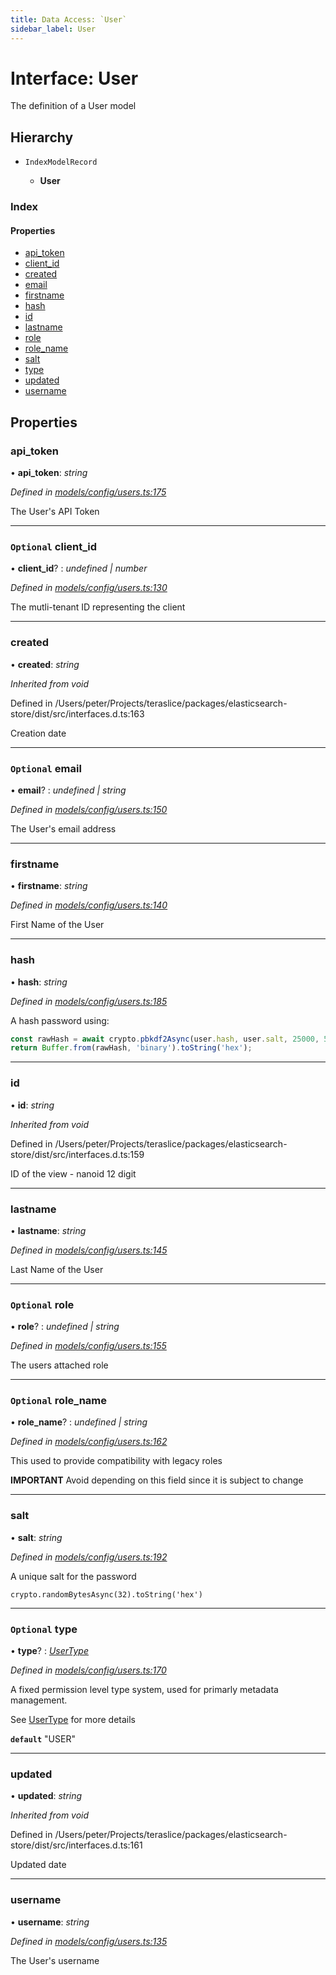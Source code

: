 ```yaml
---
title: Data Access: `User`
sidebar_label: User
---
```


# Interface: User

The definition of a User model

## Hierarchy

* `IndexModelRecord`

  * **User**

### Index

#### Properties

* [api_token](user.md#api_token)
* [client_id](user.md#optional-client_id)
* [created](user.md#created)
* [email](user.md#optional-email)
* [firstname](user.md#firstname)
* [hash](user.md#hash)
* [id](user.md#id)
* [lastname](user.md#lastname)
* [role](user.md#optional-role)
* [role_name](user.md#optional-role_name)
* [salt](user.md#salt)
* [type](user.md#optional-type)
* [updated](user.md#updated)
* [username](user.md#username)

## Properties

###  api_token

• **api_token**: *string*

*Defined in [models/config/users.ts:175](https://github.com/terascope/teraslice/blob/a2250fb9/packages/data-access/src/models/config/users.ts#L175)*

The User's API Token

___

### `Optional` client_id

• **client_id**? : *undefined | number*

*Defined in [models/config/users.ts:130](https://github.com/terascope/teraslice/blob/a2250fb9/packages/data-access/src/models/config/users.ts#L130)*

The mutli-tenant ID representing the client

___

###  created

• **created**: *string*

*Inherited from void*

Defined in /Users/peter/Projects/teraslice/packages/elasticsearch-store/dist/src/interfaces.d.ts:163

Creation date

___

### `Optional` email

• **email**? : *undefined | string*

*Defined in [models/config/users.ts:150](https://github.com/terascope/teraslice/blob/a2250fb9/packages/data-access/src/models/config/users.ts#L150)*

The User's email address

___

###  firstname

• **firstname**: *string*

*Defined in [models/config/users.ts:140](https://github.com/terascope/teraslice/blob/a2250fb9/packages/data-access/src/models/config/users.ts#L140)*

First Name of the User

___

###  hash

• **hash**: *string*

*Defined in [models/config/users.ts:185](https://github.com/terascope/teraslice/blob/a2250fb9/packages/data-access/src/models/config/users.ts#L185)*

A hash password using:

```js
const rawHash = await crypto.pbkdf2Async(user.hash, user.salt, 25000, 512, 'sha1')
return Buffer.from(rawHash, 'binary').toString('hex');
```

___

###  id

• **id**: *string*

*Inherited from void*

Defined in /Users/peter/Projects/teraslice/packages/elasticsearch-store/dist/src/interfaces.d.ts:159

ID of the view - nanoid 12 digit

___

###  lastname

• **lastname**: *string*

*Defined in [models/config/users.ts:145](https://github.com/terascope/teraslice/blob/a2250fb9/packages/data-access/src/models/config/users.ts#L145)*

Last Name of the User

___

### `Optional` role

• **role**? : *undefined | string*

*Defined in [models/config/users.ts:155](https://github.com/terascope/teraslice/blob/a2250fb9/packages/data-access/src/models/config/users.ts#L155)*

The users attached role

___

### `Optional` role_name

• **role_name**? : *undefined | string*

*Defined in [models/config/users.ts:162](https://github.com/terascope/teraslice/blob/a2250fb9/packages/data-access/src/models/config/users.ts#L162)*

This used to provide compatibility with legacy roles

**IMPORTANT** Avoid depending on this field since it is subject to change

___

###  salt

• **salt**: *string*

*Defined in [models/config/users.ts:192](https://github.com/terascope/teraslice/blob/a2250fb9/packages/data-access/src/models/config/users.ts#L192)*

A unique salt for the password

`crypto.randomBytesAsync(32).toString('hex')`

___

### `Optional` type

• **type**? : *[UserType](../overview.md#usertype)*

*Defined in [models/config/users.ts:170](https://github.com/terascope/teraslice/blob/a2250fb9/packages/data-access/src/models/config/users.ts#L170)*

A fixed permission level type system, used for primarly metadata management.

See [UserType](../overview.md#usertype) for more details

**`default`** "USER"

___

###  updated

• **updated**: *string*

*Inherited from void*

Defined in /Users/peter/Projects/teraslice/packages/elasticsearch-store/dist/src/interfaces.d.ts:161

Updated date

___

###  username

• **username**: *string*

*Defined in [models/config/users.ts:135](https://github.com/terascope/teraslice/blob/a2250fb9/packages/data-access/src/models/config/users.ts#L135)*

The User's username
